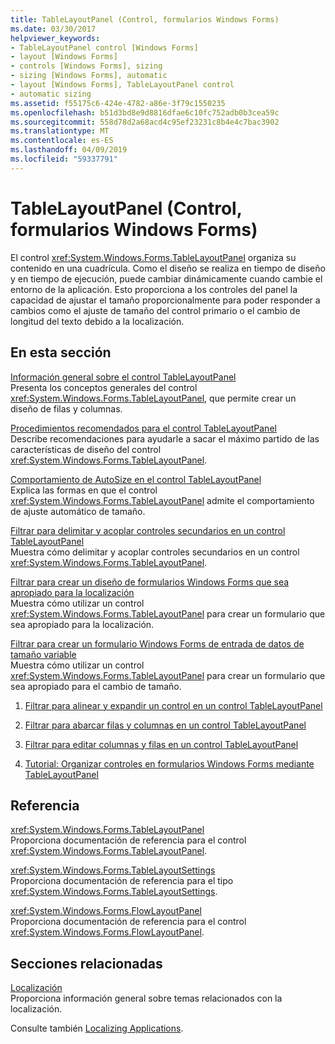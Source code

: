 ```yaml
---
title: TableLayoutPanel (Control, formularios Windows Forms)
ms.date: 03/30/2017
helpviewer_keywords:
- TableLayoutPanel control [Windows Forms]
- layout [Windows Forms]
- controls [Windows Forms], sizing
- sizing [Windows Forms], automatic
- layout [Windows Forms], TableLayoutPanel control
- automatic sizing
ms.assetid: f55175c6-424e-4782-a86e-3f79c1550235
ms.openlocfilehash: b51d3bd8e9d8816dfae6c10fc752adb0b3cea59c
ms.sourcegitcommit: 558d78d2a68acd4c95ef23231c8b4e4c7bac3902
ms.translationtype: MT
ms.contentlocale: es-ES
ms.lasthandoff: 04/09/2019
ms.locfileid: "59337791"
---
```

# <a name="tablelayoutpanel-control-windows-forms"></a>TableLayoutPanel (Control, formularios Windows Forms)
El control <xref:System.Windows.Forms.TableLayoutPanel> organiza su contenido en una cuadrícula. Como el diseño se realiza en tiempo de diseño y en tiempo de ejecución, puede cambiar dinámicamente cuando cambie el entorno de la aplicación. Esto proporciona a los controles del panel la capacidad de ajustar el tamaño proporcionalmente para poder responder a cambios como el ajuste de tamaño del control primario o el cambio de longitud del texto debido a la localización.  
  
## <a name="in-this-section"></a>En esta sección  
 [Información general sobre el control TableLayoutPanel](tablelayoutpanel-control-overview.md)  
 Presenta los conceptos generales del control <xref:System.Windows.Forms.TableLayoutPanel>, que permite crear un diseño de filas y columnas.  
  
 [Procedimientos recomendados para el control TableLayoutPanel](best-practices-for-the-tablelayoutpanel-control.md)  
 Describe recomendaciones para ayudarle a sacar el máximo partido de las características de diseño del control <xref:System.Windows.Forms.TableLayoutPanel>.  
  
 [Comportamiento de AutoSize en el control TableLayoutPanel](autosize-behavior-in-the-tablelayoutpanel-control.md)  
 Explica las formas en que el control <xref:System.Windows.Forms.TableLayoutPanel> admite el comportamiento de ajuste automático de tamaño.  
  
 [Filtrar para delimitar y acoplar controles secundarios en un control TableLayoutPanel](how-to-anchor-and-dock-child-controls-in-a-tablelayoutpanel-control.md)  
 Muestra cómo delimitar y acoplar controles secundarios en un control <xref:System.Windows.Forms.TableLayoutPanel>.  
  
 [Filtrar para crear un diseño de formularios Windows Forms que sea apropiado para la localización](how-to-design-a-windows-forms-layout-that-responds-well-to-localization.md)  
 Muestra cómo utilizar un control <xref:System.Windows.Forms.TableLayoutPanel> para crear un formulario que sea apropiado para la localización.  
  
 [Filtrar para crear un formulario Windows Forms de entrada de datos de tamaño variable](how-to-create-a-resizable-windows-form-for-data-entry.md)  
 Muestra cómo utilizar un control <xref:System.Windows.Forms.TableLayoutPanel> para crear un formulario que sea apropiado para el cambio de tamaño.  
  
1. [Filtrar para alinear y expandir un control en un control TableLayoutPanel](how-to-align-and-stretch-a-control-in-a-tablelayoutpanel-control.md)  
  
2. [Filtrar para abarcar filas y columnas en un control TableLayoutPanel](how-to-span-rows-and-columns-in-a-tablelayoutpanel-control.md)  
  
3. [Filtrar para editar columnas y filas en un control TableLayoutPanel](how-to-edit-columns-and-rows-in-a-tablelayoutpanel-control.md)  
  
4. [Tutorial: Organizar controles en formularios Windows Forms mediante TableLayoutPanel](walkthrough-arranging-controls-on-windows-forms-using-a-tablelayoutpanel.md)  
  
## <a name="reference"></a>Referencia  
 <xref:System.Windows.Forms.TableLayoutPanel>  
 Proporciona documentación de referencia para el control <xref:System.Windows.Forms.TableLayoutPanel>.  
  
 <xref:System.Windows.Forms.TableLayoutSettings>  
 Proporciona documentación de referencia para el tipo <xref:System.Windows.Forms.TableLayoutSettings>.  
  
 <xref:System.Windows.Forms.FlowLayoutPanel>  
 Proporciona documentación de referencia para el control <xref:System.Windows.Forms.FlowLayoutPanel>.  
  
## <a name="related-sections"></a>Secciones relacionadas  
 [Localización](../../../standard/globalization-localization/localization.md)  
 Proporciona información general sobre temas relacionados con la localización.  
  
 Consulte también [Localizing Applications](https://docs.microsoft.com/previous-versions/visualstudio/visual-studio-2013/z68135h5(v=vs.120)).
